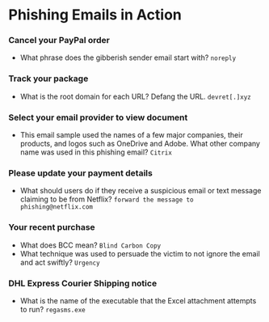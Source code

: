 # Phishing Emails in Action

### Cancel your PayPal order
- What phrase does the gibberish sender email start with? `noreply`

### Track your package
- What is the root domain for each URL? Defang the URL. `devret[.]xyz`

### Select your email provider to view document
- This email sample used the names of a few major companies, their products, and logos such as OneDrive and Adobe. What other company name was used in this phishing email? `Citrix`

### Please update your payment details
- What should users do if they receive a suspicious email or text message claiming to be from Netflix? `forward the message to phishing@netflix.com`

### Your recent purchase
- What does BCC mean? `Blind Carbon Copy`
- What technique was used to persuade the victim to not ignore the email and act swiftly? `Urgency`

### DHL Express Courier Shipping notice
- What is the name of the executable that the Excel attachment attempts to run? `regasms.exe`
 
